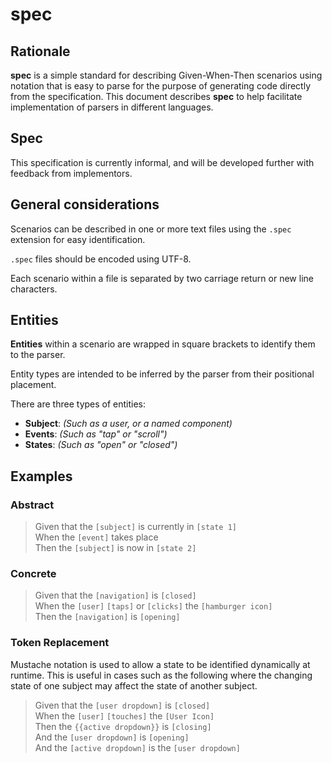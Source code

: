 # spec

## Rationale

**spec** is a simple standard for describing Given-When-Then scenarios using notation that is easy to parse for the purpose of generating code directly from the specification. This document describes **spec** to help facilitate implementation of parsers in different languages.

## Spec

This specification is currently informal, and will be developed further with feedback from implementors.

## General considerations

Scenarios can be described in one or more text files using the `.spec` extension for easy identification.

`.spec` files should be encoded using UTF-8.

Each scenario within a file is separated by two carriage return or new line characters.

## Entities

**Entities** within a scenario are wrapped in square brackets to identify them to the parser.

Entity types are intended to be inferred by the parser from their positional placement.

There are three types of entities:

- **Subject**: _(Such as a user, or a named component)_
- **Events**: _(Such as "tap" or "scroll")_
- **States**: _(Such as "open" or "closed")_

## Examples

### Abstract

> Given that the `[subject]` is currently in `[state 1]`<br/>
> When the `[event]` takes place<br/>
> Then the `[subject]` is now in `[state 2]`

### Concrete

> Given that the `[navigation]` is `[closed]`<br/>
> When the `[user]` `[taps]` or `[clicks]` the `[hamburger icon]`<br/>
> Then the `[navigation]` is `[opening]`

### Token Replacement

Mustache notation is used to allow a state to be identified dynamically at runtime. This is useful in cases such as the following where the changing state of one subject may affect the state of another subject.

> Given that the `[user dropdown]` is `[closed]`<br/>
> When the `[user]` `[touches]` the `[User Icon]`<br/>
> Then the `{{active dropdown}}` is `[closing]`<br/>
> And the `[user dropdown]` is `[opening]`<br/>
> And the `[active dropdown]` is the `[user dropdown]`
